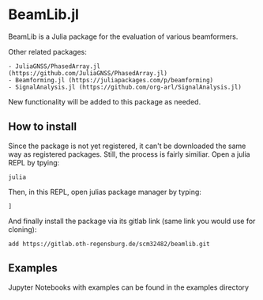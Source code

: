 # BeamLib.jl
BeamLib is a Julia package for the evaluation of various beamformers. 

Other related packages:

    - JuliaGNSS/PhasedArray.jl (https://github.com/JuliaGNSS/PhasedArray.jl)
    - Beamforming.jl (https://juliapackages.com/p/beamforming)
    - SignalAnalysis.jl (https://github.com/org-arl/SignalAnalysis.jl)

New functionality will be added to this package as needed.

## How to install
Since the package is not yet registered, it can't be downloaded the same way as registered packages. 
Still, the process is fairly similiar. Open a julia REPL by tpying:

```
julia
```

Then, in this REPL, open julias package manager by typing:

```
]
```

And finally install the package via its gitlab link (same link you would use for cloning):

```
add https://gitlab.oth-regensburg.de/scm32482/beamlib.git
```

## Examples
Jupyter Notebooks with examples can be found in the examples directory